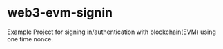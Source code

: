 # web3-evm-signin
Example Project for signing in/authentication with blockchain(EVM) using one time nonce.
